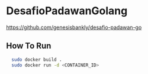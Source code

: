 # DesafioPadawanGolang
https://github.com/genesisbankly/desafio-padawan-go

## How To Run
```bash
  sudo docker build .
  sudo docker run -d <CONTAINER_ID>
```

